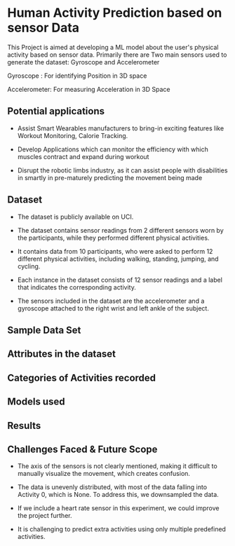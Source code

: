 # Human Activity Prediction based on sensor Data


This Project is aimed at developing a ML model about the user's physical activity based on sensor data. Primarily there are Two main sensors used to generate the dataset: Gyroscope and Accelerometer

Gyroscope : For identifying Position in 3D space

Accelerometer: For measuring Acceleration in 3D Space

## Potential applications


* Assist Smart Wearables manufacturers to bring-in exciting features like Workout Monitoring, Calorie Tracking.

* Develop Applications which can monitor the efficiency with which muscles contract and expand during workout

* Disrupt the robotic limbs industry, as it can assist people with disabilities in smartly in pre-maturely predicting the movement being made

## Dataset

* The dataset is publicly available on UCI.

* The dataset contains sensor readings from 2 different sensors worn by the participants, while they performed different physical activities.

* It contains data from 10 participants, who were asked to perform 12 different physical activities, including walking, standing, jumping, and cycling.

* Each instance in the dataset consists of 12 sensor readings and a label that indicates the corresponding activity.

* The sensors included in the dataset are the accelerometer and a gyroscope attached to the right wrist and left ankle of the subject.

## Sample Data Set

## Attributes in the dataset

## Categories of Activities recorded

## Models used

## Results


## Challenges Faced & Future Scope


* The axis of the sensors is not clearly mentioned, making it difficult to manually visualize the movement, which creates confusion.

* The data is unevenly distributed, with most of the data falling into Activity 0, which is None. To address this, we downsampled the data.

* If we include a heart rate sensor in this experiment, we could improve the project further.

* It is challenging to predict extra activities using only multiple predefined activities.
